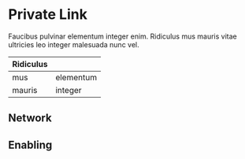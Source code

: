# Private Link


Faucibus pulvinar elementum integer enim. Ridiculus mus mauris vitae ultricies leo integer malesuada nunc vel.

|Ridiculus| |
|---------|--|
|mus|elementum|
|mauris|integer|


## Network


## Enabling


